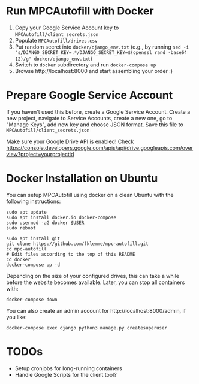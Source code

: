 # Run MPCAutofill with Docker

1. Copy your Google Service Account key to `MPCAutofill/client_secrets.json`
2. Populate `MPCAutofill/drives.csv`
3. Put random secret into `docker/django_env.txt` (e.g., by running `sed -i "s/DJANGO_SECRET_KEY=.*/DJANGO_SECRET_KEY=$(openssl rand -base64 12)/g" docker/django_env.txt`)
4. Switch to `docker` subdirectory and run `docker-compose up`
5. Browse http://localhost:8000 and start assembling your order :)

# Prepare Google Service Account

If you haven't used this before, create a Google Service Account. Create a new project, navigate to Service Accounts, create a new one, go to "Manage Keys", add new key and choose JSON format. Save this file to `MPCAutofill/client_secrets.json`

Make sure your Google Drive API is enabled! Check
https://console.developers.google.com/apis/api/drive.googleapis.com/overview?project=yourprojectid

# Docker Installation on Ubuntu

You can setup MPCAutofill using docker on a clean Ubuntu with the following instructions:

    sudo apt update
    sudo apt install docker.io docker-compose
    sudo usermod -aG docker $USER
    sudo reboot

    sudo apt install git
    git clone https://github.com/fklemme/mpc-autofill.git
    cd mpc-autofill
    # Edit files according to the top of this README
    cd docker
    docker-compose up -d

Depending on the size of your configured drives, this can take a while before the website becomes available.
Later, you can stop all containers with:

    docker-compose down

You can also create an admin account for http://localhost:8000/admin, if you like:

    docker-compose exec django python3 manage.py createsuperuser

# TODOs

- Setup cronjobs for long-running containers
- Handle Google Scripts for the client tool?

